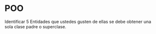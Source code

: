 # POO
Identificar 5 Entidades que ustedes gusten de ellas se debe obtener una sola clase padre o superclase.

